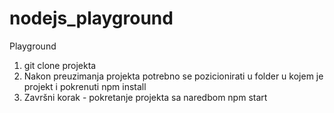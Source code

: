 # nodejs_playground
Playground

1. git clone projekta
2. Nakon preuzimanja projekta potrebno se pozicionirati u folder u kojem je projekt i pokrenuti npm install
3. Završni korak - pokretanje projekta sa naredbom npm start
